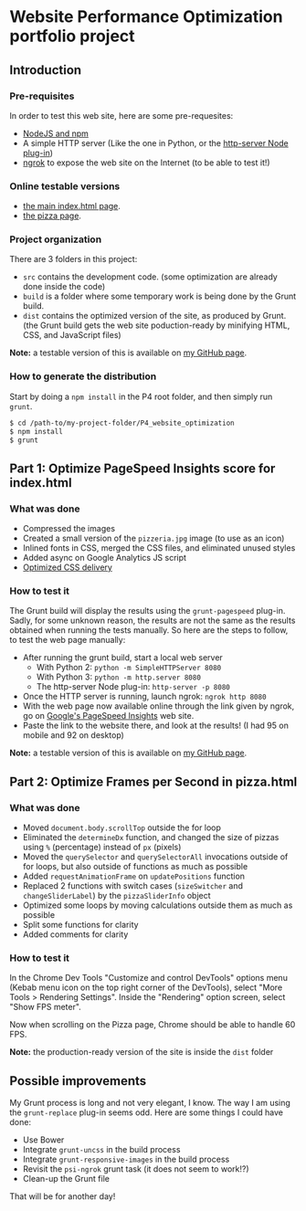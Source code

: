 # Website Performance Optimization portfolio project

## Introduction

### Pre-requisites

In order to test this web site, here are some pre-requesites:

* [NodeJS and npm](https://nodejs.org/)
* A simple HTTP server (Like the one in Python, or the [http-server Node plug-in](https://www.npmjs.com/package/http-server))
* [ngrok](https://ngrok.com/) to expose the web site on the Internet (to be able to test it!)

### Online testable versions

* [the main index.html page](http://beauchef.github.io/udacity/P4/).
* [the pizza page](http://beauchef.github.io/udacity/P4/views/pizza.html).

### Project organization

There are 3 folders in this project:

* ``src`` contains the development code. (some optimization are already done inside the code)
* ``build`` is a folder where some temporary work is being done by the Grunt build.
* ``dist`` contains the optimized version of the site, as produced by Grunt. (the Grunt build gets the web site poduction-ready by minifying HTML, CSS, and JavaScript files)

__Note:__ a testable version of this is available on [my GitHub page](http://beauchef.github.io/udacity/P4/).

### How to generate the distribution

Start by doing a ``npm install`` in the P4 root folder, and then simply run  ``grunt``.

  ```bash
  $ cd /path-to/my-project-folder/P4_website_optimization
  $ npm install
  $ grunt
  ```

## Part 1: Optimize PageSpeed Insights score for index.html

### What was done

* Compressed the images
* Created a small version of the ``pizzeria.jpg`` image (to use as an icon)
* Inlined fonts in CSS, merged the CSS files, and eliminated unused styles
* Added async on Google Analytics JS script
* [Optimized CSS delivery](https://developers.google.com/speed/docs/insights/OptimizeCSSDelivery)

### How to test it

The Grunt build will display the results using the ``grunt-pagespeed`` plug-in.
Sadly, for some unknown reason, the results are not the same as the results obtained when running the tests manually.
So here are the steps to follow, to test the web page manually:

* After running the grunt build, start a local web server
  * With Python 2: ``python -m SimpleHTTPServer 8080``
  * With Python 3: ``python -m http.server 8080``
  * The http-server Node plug-in: ``http-server -p 8080``
* Once the HTTP server is running, launch ngrok: ``ngrok http 8080``
* With the web page now available online through the link given by ngrok, go on [Google's PageSpeed Insights](https://developers.google.com/speed/pagespeed/insights/) web site.
* Paste the link to the website there, and look at the results! (I had 95 on mobile and 92 on desktop)

__Note:__ a testable version of this is available on [my GitHub page](http://beauchef.github.io/udacity/P4/views/pizza.html).

## Part 2: Optimize Frames per Second in pizza.html

### What was done

* Moved ``document.body.scrollTop`` outside the for loop
* Eliminated the ``determineDx`` function, and changed the size of pizzas using ``%`` (percentage) instead of ``px`` (pixels)
* Moved the ``querySelector`` and ``querySelectorAll`` invocations outside of for loops, but also outside of functions as much as possible
* Added ``requestAnimationFrame`` on ``updatePositions`` function
* Replaced 2 functions with switch cases (``sizeSwitcher`` and ``changeSliderLabel``) by the ``pizzaSliderInfo`` object
* Optimized some loops by moving calculations outside them as much as possible
* Split some functions for clarity
* Added comments for clarity

### How to test it

In the Chrome Dev Tools "Customize and control DevTools" options menu (Kebab menu icon on the top right corner of the DevTools), select "More Tools > Rendering Settings". Inside the "Rendering" option screen, select "Show FPS meter".

Now when scrolling on the Pizza page, Chrome should be able to handle 60 FPS.

__Note:__ the production-ready version of the site is inside the ``dist`` folder

## Possible improvements

My Grunt process is long and not very elegant, I know. The way I am using the ``grunt-replace`` plug-in seems odd.
Here are some things I could have done:

* Use Bower
* Integrate ``grunt-uncss`` in the build process
* Integrate ``grunt-responsive-images`` in the build process
* Revisit the ``psi-ngrok`` grunt task (it does not seem to work!?)
* Clean-up the Grunt file

That will be for another day!
